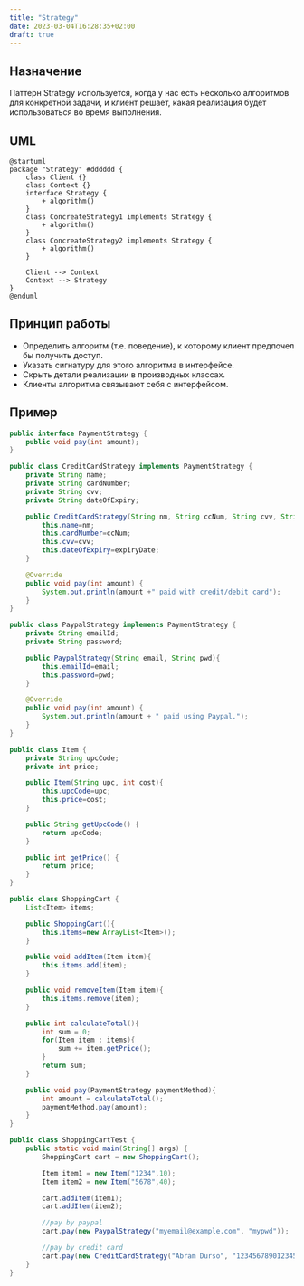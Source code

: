 ```yaml
---
title: "Strategy"
date: 2023-03-04T16:28:35+02:00
draft: true
---
```


## Назначение

Паттерн Strategy используется, когда у нас есть несколько алгоритмов для конкретной задачи, и клиент решает, какая реализация будет использоваться во время выполнения.

## UML

```plantuml
@startuml
package "Strategy" #dddddd {
    class Client {}
    class Context {}
    interface Strategy {
        + algorithm()
    }
    class ConcreateStrategy1 implements Strategy {
        + algorithm()
    }
    class ConcreateStrategy2 implements Strategy {
        + algorithm()
    }

    Client --> Context
    Context --> Strategy
}
@enduml
```

## Принцип работы

-   Определить алгоритм (т.е. поведение), к которому клиент предпочел бы получить доступ.
-   Указать сигнатуру для этого алгоритма в интерфейсе.
-   Скрыть детали реализации в производных классах.
-   Клиенты алгоритма связывают себя с интерфейсом.

## Пример

```java
public interface PaymentStrategy {
	public void pay(int amount);
}

public class CreditCardStrategy implements PaymentStrategy {
	private String name;
	private String cardNumber;
	private String cvv;
	private String dateOfExpiry;

	public CreditCardStrategy(String nm, String ccNum, String cvv, String expiryDate){
		this.name=nm;
		this.cardNumber=ccNum;
		this.cvv=cvv;
		this.dateOfExpiry=expiryDate;
	}

	@Override
	public void pay(int amount) {
		System.out.println(amount +" paid with credit/debit card");
	}
}

public class PaypalStrategy implements PaymentStrategy {
	private String emailId;
	private String password;

	public PaypalStrategy(String email, String pwd){
		this.emailId=email;
		this.password=pwd;
	}

	@Override
	public void pay(int amount) {
		System.out.println(amount + " paid using Paypal.");
	}
}

public class Item {
	private String upcCode;
	private int price;

	public Item(String upc, int cost){
		this.upcCode=upc;
		this.price=cost;
	}

	public String getUpcCode() {
		return upcCode;
	}

	public int getPrice() {
		return price;
	}
}

public class ShoppingCart {
	List<Item> items;

	public ShoppingCart(){
		this.items=new ArrayList<Item>();
	}

	public void addItem(Item item){
		this.items.add(item);
	}

	public void removeItem(Item item){
		this.items.remove(item);
	}

	public int calculateTotal(){
		int sum = 0;
		for(Item item : items){
			sum += item.getPrice();
		}
		return sum;
	}

	public void pay(PaymentStrategy paymentMethod){
		int amount = calculateTotal();
		paymentMethod.pay(amount);
	}
}

public class ShoppingCartTest {
	public static void main(String[] args) {
		ShoppingCart cart = new ShoppingCart();

		Item item1 = new Item("1234",10);
		Item item2 = new Item("5678",40);

		cart.addItem(item1);
		cart.addItem(item2);

		//pay by paypal
		cart.pay(new PaypalStrategy("myemail@example.com", "mypwd"));

		//pay by credit card
		cart.pay(new CreditCardStrategy("Abram Durso", "1234567890123456", "786", "12/15"));
	}
}
```
